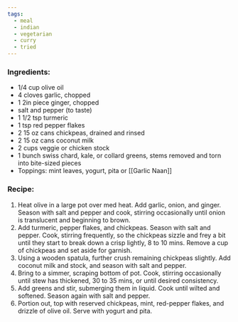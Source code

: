 ```yaml
---
tags:
  - meal
  - indian
  - vegetarian
  - curry
  - tried
---
```

### Ingredients:
- 1/4 cup olive oil
- 4 cloves garlic, chopped
- 1 2in piece ginger, chopped
- salt and pepper (to taste)
- 1 1/2 tsp turmeric
- 1 tsp red pepper flakes
- 2 15 oz cans chickpeas, drained and rinsed
- 2 15 oz cans coconut milk
- 2 cups veggie or chicken stock
- 1 bunch swiss chard, kale, or collard greens, stems removed and torn into bite-sized pieces
- Toppings: mint leaves, yogurt, pita or [[Garlic Naan]]

### Recipe:
1. Heat olive in a large pot over med heat. Add garlic, onion, and ginger. Season with salt and pepper and cook, stirring occasionally until onion is translucent and beginning to brown. 
2. Add turmeric, pepper flakes, and chickpeas. Season with salt and pepper. Cook, stirring frequently, so the chickpeas sizzle and frey a bit until they start to break down a crisp lightly, 8 to 10 mins. Remove a cup of chickpeas and set aside for garnish. 
3. Using a wooden spatula, further crush remaining chickpeas slightly. Add coconut milk and stock, and season with salt and pepper. 
4. Bring to a simmer, scraping bottom of pot. Cook, stirring occasionally until stew has thickened, 30 to 35 mins, or until desired consistency. 
5. Add greens and stir, submerging them in liquid. Cook until wilted and softened. Season again with salt and pepper. 
6. Portion out, top with reserved chickpeas, mint, red-pepper flakes, and drizzle of olive oil. Serve with yogurt and pita. 